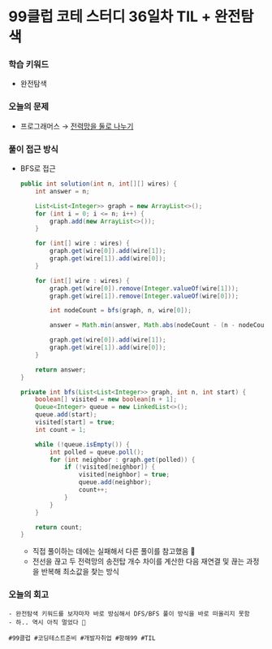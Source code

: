 # 99클럽 코테 스터디 36일차 TIL + 완전탐색

### 학습 키워드
- 완전탐색

### 오늘의 문제
- 프로그래머스 → [전력망을 둘로 나누기](https://school.programmers.co.kr/learn/courses/30/lessons/86971)

### 풀이 접근 방식
- BFS로 접근
  ```java
  public int solution(int n, int[][] wires) {
      int answer = n;

      List<List<Integer>> graph = new ArrayList<>();
      for (int i = 0; i <= n; i++) {
          graph.add(new ArrayList<>());
      }

      for (int[] wire : wires) {
          graph.get(wire[0]).add(wire[1]);
          graph.get(wire[1]).add(wire[0]);
      }

      for (int[] wire : wires) {
          graph.get(wire[0]).remove(Integer.valueOf(wire[1]));
          graph.get(wire[1]).remove(Integer.valueOf(wire[0]));

          int nodeCount = bfs(graph, n, wire[0]);

          answer = Math.min(answer, Math.abs(nodeCount - (n - nodeCount)));

          graph.get(wire[0]).add(wire[1]);
          graph.get(wire[1]).add(wire[0]);
      }

      return answer;
  }

  private int bfs(List<List<Integer>> graph, int n, int start) {
      boolean[] visited = new boolean[n + 1];
      Queue<Integer> queue = new LinkedList<>();
      queue.add(start);
      visited[start] = true;
      int count = 1;

      while (!queue.isEmpty()) {
          int polled = queue.poll();
          for (int neighbor : graph.get(polled)) {
              if (!visited[neighbor]) {
                  visited[neighbor] = true;
                  queue.add(neighbor);
                  count++;
              }
          }
      }

      return count;
  }
  ```
  - 직접 풀이하는 데에는 실패해서 다른 풀이를 참고했음 🥲
  - 전선을 끊고 두 전력망의 송전탑 개수 차이를 계산한 다음 재연결 및 끊는 과정을 반복해 최소값을 찾는 방식
### 오늘의 회고 
    - 완전탐색 키워드를 보자마자 바로 방심해서 DFS/BFS 풀이 방식을 바로 떠올리지 못함
    - 하.. 역시 아직 멀었다 🫠

``#99클럽 #코딩테스트준비 #개발자취업 #항해99 #TIL``